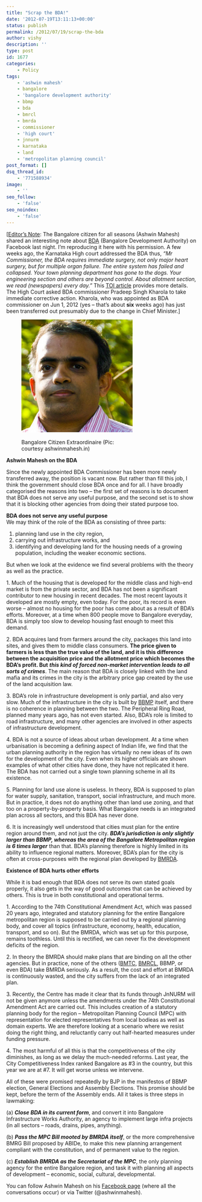 ```yaml
---
title: "Scrap the BDA!"
date: '2012-07-19T13:11:13+00:00'
status: publish
permalink: /2012/07/19/scrap-the-bda
author: vishy
description: ''
type: post
id: 1677
categories:
    - Policy
tags:
    - 'ashwin mahesh'
    - bangalore
    - 'bangalore development authority'
    - bbmp
    - bda
    - bmrcl
    - bmrda
    - commissioner
    - 'high court'
    - jnnurm
    - karnataka
    - land
    - 'metropolitan planning council'
post_format: []
dsq_thread_id:
    - '771588934'
image:
    - ''
seo_follow:
    - 'false'
seo_noindex:
    - 'false'
---
```

\[<span style="text-decoration: underline;">Editor’s Note</span>: The Bangalore citizen for all seasons (Ashwin Mahesh) shared an interesting note about [BDA](http://bdabangalore.org/) (Bangalore Development Authority) on Facebook last night. I’m reproducing it here with his permission. A few weeks ago, the Karnataka High court addressed the BDA thus, *“Mr Commissioner, the BDA requires immediate surgery, not only major heart surgery, but for multiple organ failure. The entire system has failed and collapsed. Your town planning department has gone to the dogs. Your engineering section and others are beyond control. About allotment section, we read (newspapers) every day.”* This [TOI article](http://timesofindia.indiatimes.com/city/bangalore/Mr-Commissioner-BDA-needs-major-surgery/articleshow/14726496.cms) provides more details. The High Court asked BDA commissioner Pradeep Singh Kharola to take immediate corrective action. Kharola, who was appointed as BDA commissioner on Jun 1, 2012 (yes – that’s about **six** weeks ago) has just been transferred out presumably due to the change in Chief Minister.\]

<figure aria-describedby="caption-attachment-1678" class="wp-caption alignleft" id="attachment_1678" style="width: 295px">

[![](../../../../uploads/2012/07/ashwin_mahesh_pic-295x300.png "ashwin_mahesh_pic")](../../../../uploads/2012/07/ashwin_mahesh_pic.png)<figcaption class="wp-caption-text" id="caption-attachment-1678">Bangalore Citizen Extraordinaire (Pic: courtesy ashwinmahesh.in)</figcaption></figure>

**Ashwin Mahesh on the BDA**

Since the newly appointed BDA Commissioner has been more newly transferred away, the position is vacant now. But rather than fill this job, I think the government should close BDA once and for all. I have broadly categorised the reasons into two – the first set of reasons is to document that BDA does not serve any useful purpose, and the second set is to show that it is blocking other agencies from doing their stated purpose too.

**BDA does not serve any useful purpose**  
We may think of the role of the BDA as consisting of three parts:

1. planning land use in the city region,
2. carrying out infrastructure works, and
3. identifying and developing land for the housing needs of a growing population, including the weaker economic sections.

But when we look at the evidence we find several problems with the theory as well as the practice.

1\. Much of the housing that is developed for the middle class and high-end market is from the private sector, and BDA has not been a significant contributor to new housing in recent decades. The most recent layouts it developed are mostly empty, even today. For the poor, its record is even worse – almost no housing for the poor has come about as a result of BDA’s efforts. Moreover, at a time when 800 people move to Bangalore everyday, BDA is simply too slow to develop housing fast enough to meet this demand.

2\. BDA acquires land from farmers around the city, packages this land into sites, and gives them to middle class consumers. **The price given to farmers is less than the true value of the land, and it is this difference between the acquisition price and the allotment price which becomes the BDA’s profit. But** ***this kind of forced non-market intervention leads to all sorts of crimes***. The main reason that BDA is closely linked with the land mafia and its crimes in the city is the arbitrary price gap created by the use of the land acquisition law.

3\. BDA’s role in infrastructure development is only partial, and also very slow. Much of the infrastructure in the city is built by [BBMP](http://www.bbmp.gov.in/) itself, and there is no coherence in planning between the two. The Peripheral Ring Road, planned many years ago, has not even started. Also, BDA’s role is limited to road infrastructure, and many other agencies are involved in other aspects of infrastructure development.

4\. BDA is not a source of ideas about urban development. At a time when urbanisation is becoming a defining aspect of Indian life, we find that the urban planning authority in the region has virtually no new ideas of its own for the development of the city. Even when its higher officials are shown examples of what other cities have done, they have not replicated it here. The BDA has not carried out a single town planning scheme in all its existence.

5\. Planning for land use alone is useless. In theory, BDA is supposed to plan for water supply, sanitation, transport, social infrastructure, and much more. But in practice, it does not do anything other than land use zoning, and that too on a property-by-property basis. What Bangalore needs is an integrated plan across all sectors, and this BDA has never done.

6\. It is increasingly well understood that cities must plan for the entire region around them, and not just the city. ***BDA’s jurisdiction is only slightly larger than BBMP, whereas the area of the Bangalore Metropolitan region is 6 times larger*** than that. BDA’s planning therefore is highly limited in its ability to influence regional matters. Moreover, BDA’s plan for the city is often at cross-purposes with the regional plan developed by [BMRDA](http://www.bmrda.kar.nic.in/).

**Existence of BDA hurts other efforts**

While it is bad enough that BDA does not serve its own stated goals properly, it also gets in the way of good outcomes that can be achieved by others. This is true in both constitutional and operational terms.

1\. According to the 74th Constitutional Amendment Act, which was passed 20 years ago, integrated and statutory planning for the entire Bangalore metropolitan region is supposed to be carried out by a regional planning body, and cover all topics (infrastructure, economy, health, education, transport, and so on). But the BMRDA, which was set up for this purpose, remains toothless. Until this is rectified, we can never fix the development deficits of the region.

2\. In theory the BMRDA should make plans that are binding on all the other agencies. But in practice, none of the others ([BMTC](http://www.bmtcinfo.com/), [BMRCL](http://www.bmrc.co.in/), BBMP, or even BDA) take BMRDA seriously. As a result, the cost and effort at BMRDA is continuously wasted, and the city suffers from the lack of an integrated plan.

3\. Recently, the Centre has made it clear that its funds through JnNURM will not be given anymore unless the amendments under the 74th Constitutional Amendment Act are carried out. This includes creation of a statutory planning body for the region – Metropolitan Planning Council (MPC) with representation for elected representatives from local bodieas as well as domain experts. We are therefore looking at a scenario where we resist doing the right thing, and reluctantly carry out half-hearted measures under funding pressure.

4\. The most harmful of all this is that the competitiveness of the city diminishes, as long as we delay the much-needed reforms. Last year, the City Competitiveness Index ranked Bangalore as #3 in the country, but this year we are at #7. It will get worse unless we intervene.

All of these were promised repeatedly by BJP in the manifestos of BBMP election, General Elections and Assembly Elections. This promise should be kept, before the term of the Assembly ends. All it takes is three steps in lawmaking:

(a) ***Close BDA in its current form***, and convert it into Bangalore Infrastructure Works Authority, an agency to implement large infra projects (in all sectors – roads, drains, pipes, anything).

(b) ***Pass the MPC Bill mooted by BMRDA itself***, or the more comprehensive BMRG Bill proposed by ABIDe, to make this new planning arrangement compliant with the constitution, and of permanent value to the region.

(c) ***Establish BMRDA as the Secretariat of the MPC***, the only planning agency for the entire Bangalore region, and task it with planning all aspects of development – economic, social, cultural, developmental.

You can follow Ashwin Mahesh on his [Facebook page](https://www.facebook.com/ashwin.mahesh) (where all the conversations occur) or via Twitter (@ashwinmahesh).